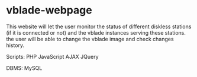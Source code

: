 # vblade-webpage
This website will let the user monitor the status of different diskless stations (if it is connected or not) and the vblade instances serving these stations. the user will be able to change the vblade image and check changes history.


Scripts:
PHP
JavaScript
AJAX
JQuery

DBMS:
MySQL
